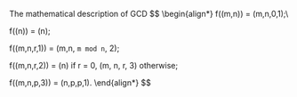 The mathematical description of GCD
$$
\begin{align*}
f((m,n)) = (m,n,0,1);\\

f((n)) = (n);

f((m,n,r,1)) = (m,n, `m mod n`, 2);

f((m,n,r,2)) = (n) if r = 0, (m, n, r, 3)  otherwise;

f((m,n,p,3)) = (n,p,p,1).
\end{align*}
$$
